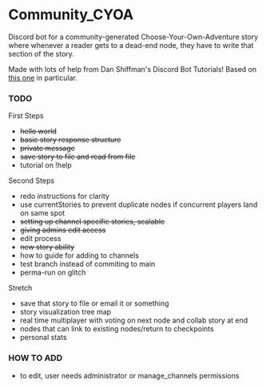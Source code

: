 # Community_CYOA

Discord bot for a community-generated Choose-Your-Own-Adventure story where whenever a reader gets to a dead-end node, they have to write that section of the story.

Made with lots of help from Dan Shiffman's Discord Bot Tutorials!
Based on [this one](https://github.com/CodingTrain/Discord-Bot-Choo-Choo) in particular.

### TODO

First Steps
- ~~hello world~~
- ~~basic story response structure~~
- ~~private message~~
- ~~save story to file and read from file~~
- tutorial on !help

Second Steps
- redo instructions for clarity
- use currentStories to prevent duplicate nodes if concurrent players land on same spot
- ~~setting up channel specific stories, scalable~~
- ~~giving admins edit access~~
- edit process
- ~~new story ability~~
- how to guide for adding to channels
- test branch instead of commiting to main
- perma-run on glitch

Stretch
- save that story to file or email it or something
- story visualization tree map
- real time multiplayer with voting on next node and collab story at end
- nodes that can link to existing nodes/return to checkpoints
- personal stats


### HOW TO ADD
- to edit, user needs administrator or manage_channels permissions